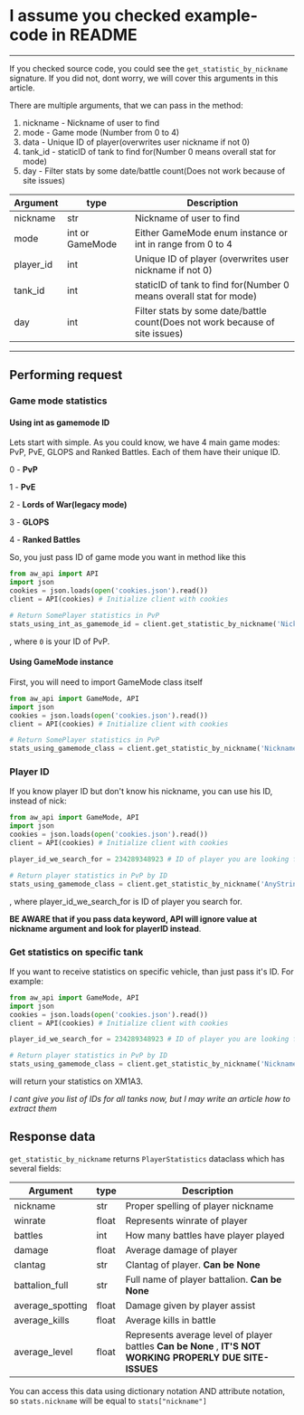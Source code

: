 # I assume you checked example-code in README

***

If you checked source code, you could see the ``get_statistic_by_nickname`` signature. If you did not, dont worry, we will cover this arguments in this article.

There are multiple arguments, that we can pass in the method:
1. nickname - Nickname of user to find
2. mode - Game mode (Number from 0 to 4)
3. data - Unique ID of player(overwrites user nickname if not 0)
4. tank_id - staticID of tank to find for(Number 0 means overall stat for mode)
5. day - Filter stats by some date/battle count(Does not work because of site issues)

| Argument | type            | Description                                                                  |
|----------|-----------------|------------------------------------------------------------------------------|
| nickname | str             | Nickname of user to find                                                     |
| mode     | int or GameMode | Either GameMode enum instance or int in range from 0 to 4                    |
| player_id     | int             | Unique ID of player (overwrites user nickname if not 0)                      |
| tank_id  | int             | staticID of tank to find for(Number 0 means overall stat for mode)           |
| day      | int             | Filter stats by some date/battle count(Does not work because of site issues) |
***

## Performing request
### Game mode statistics

#### Using int as gamemode ID
Lets start with simple. As you could know, we have 4 main game modes: PvP, PvE, GLOPS and Ranked Battles. Each of them have their unique ID.


0 - **PvP**

1 - **PvE**

2 - **Lords of War(legacy mode)**

3 - **GLOPS**

4 - **Ranked Battles**

So, you just pass ID of game mode you want in method like this 
```python
from aw_api import API
import json
cookies = json.loads(open('cookies.json').read())
client = API(cookies) # Initialize client with cookies

# Return SomePlayer statistics in PvP
stats_using_int_as_gamemode_id = client.get_statistic_by_nickname('NicknameOfSomePlayer', mode=0)
```

, where `0` is your ID of PvP.


#### Using GameMode instance
First, you will need to import GameMode class itself
```python
from aw_api import GameMode, API
import json
cookies = json.loads(open('cookies.json').read())
client = API(cookies) # Initialize client with cookies

# Return SomePlayer statistics in PvP
stats_using_gamemode_class = client.get_statistic_by_nickname('NicknameOfSomePlayer', mode=GameMode.PVP)

```

### Player ID
If you know player ID but don't know his nickname, you can use his ID, instead of nick:
```python
from aw_api import GameMode, API
import json
cookies = json.loads(open('cookies.json').read())
client = API(cookies) # Initialize client with cookies

player_id_we_search_for = 234289348923 # ID of player you are looking for

# Return player statistics in PvP by ID
stats_using_gamemode_class = client.get_statistic_by_nickname('AnyStringYouWantToBeAPlaceholder', player_id=player_id_we_search_for)
```

, where player_id_we_search_for is ID of player you search for.

**BE AWARE that if you pass data keyword, API will ignore value at nickname argument and look for playerID instead**.

### Get statistics on specific tank
If you want to receive statistics on specific vehicle, than just pass it's ID. For example:
```python
from aw_api import GameMode, API
import json
cookies = json.loads(open('cookies.json').read())
client = API(cookies) # Initialize client with cookies

player_id_we_search_for = 234289348923 # ID of player you are looking for

# Return player statistics in PvP by ID
stats_using_gamemode_class = client.get_statistic_by_nickname('NicknameOfSomePlayer', tank_id=157)
```
will return your statistics on XM1A3.

_I cant give you list of IDs for all tanks now, but I may write an article how to extract them_


## Response data
``get_statistic_by_nickname`` returns ``PlayerStatistics`` dataclass which has several fields:

| Argument         | type  | Description                                                                                                |
|------------------|-------|------------------------------------------------------------------------------------------------------------|
| nickname         | str   | Proper spelling of player nickname                                                                         |
| winrate          | float | Represents winrate of player                                                                               |
| battles          | int   | How many battles have player played                                                                        |
| damage           | float | Average damage of player                                                                                   |
| clantag          | str   | Clantag of player. **Can be None**                                                                         |
| battalion_full   | str   | Full name of player battalion. **Can be None**                                                             |
| average_spotting | float | Damage given by player assist                                                                              |
| average_kills    | float | Average kills in battle                                                                                    |
| average_level    | float | Represents average level of player battles **Can be None** , **IT'S NOT WORKING PROPERLY DUE SITE-ISSUES** |

You can access this data using dictionary notation AND attribute notation, so ``stats.nickname`` will be equal to ``stats["nickname"]``


 
